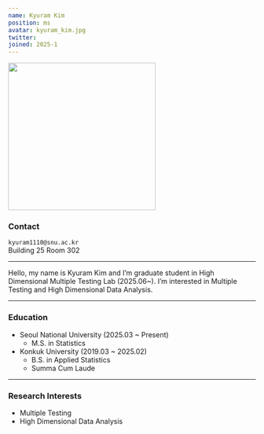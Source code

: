```yaml
---
name: Kyuram Kim
position: ms
avatar: kyuram_kim.jpg
twitter:
joined: 2025-1
---
```


<img width="300" src="{{site.baseurl}}/images/people/{{page.avatar}}" data-action="zoom">

### Contact

<i class="fa fa-envelope-o"></i>  `kyuram1110@snu.ac.kr`<br>
<i class="fa fa-building"></i> Building 25 Room 302 <br> 

<hr>

Hello, my name is Kyuram Kim and I’m graduate student in High Dimensional Multiple Testing Lab (2025.06~). I’m interested in Multiple Testing and High Dimensional Data Analysis.

<hr>

### Education

* Seoul National University (2025.03 ~ Present)
    - M.S. in Statistics
* Konkuk University (2019.03 ~ 2025.02)
    - B.S. in Applied Statistics
    - Summa Cum Laude

<hr>

### Research Interests

* Multiple Testing
* High Dimensional Data Analysis